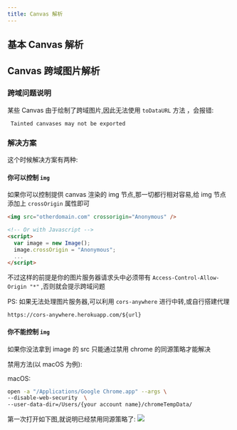 ```yaml
---
title: Canvas 解析
---
```


## 基本 Canvas 解析

<code src="./demos/CanvasBasic.tsx"></code>

## Canvas 跨域图片解析

<code src="./demos/CanvasCors.tsx"></code>

### 跨域问题说明

某些 Canvas 由于绘制了跨域图片,因此无法使用 `toDataURL` 方法 ，会报错:

```
 Tainted canvases may not be exported
```

### 解决方案

这个时候解决方案有两种:

#### 你可以控制 `img`

如果你可以控制提供 canvas 渲染的 img 节点,那一切都行相对容易,给 img 节点添加上 `crossOrigin` 属性即可

```html
<img src="otherdomain.com" crossorigin="Anonymous" />

<!-- Or with Javascript -->
<script>
  var image = new Image();
  image.crossOrigin = "Anonymous";
  ...
</script>
```

不过这样的前提是你的图片服务器请求头中必须带有 `Access-Control-Allow-Origin "*"` ,否则就会提示跨域问题

PS: 如果无法处理图片服务器,可以利用 `cors-anywhere` 进行中转,或自行搭建代理

```
https://cors-anywhere.herokuapp.com/${url}
```

#### 你不能控制 `img`

如果你没法拿到 image 的 src 只能通过禁用 chrome 的同源策略才能解决

禁用方法(以 macOS 为例):

macOS:

```bash
open -a "/Applications/Google Chrome.app" --args \
--disable-web-security  \
--user-data-dir=/Users/{your account name}/chromeTempData/
```

第一次打开如下图,就说明已经禁用同源策略了: ![](https://gw.alipayobjects.com/zos/antfincdn/hokkCFfJB9/1a018628-ae13-4fbc-82c4-eac5626e33c6.png)
